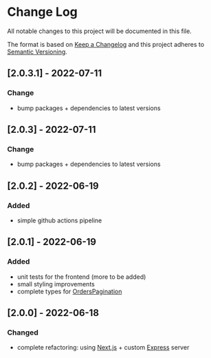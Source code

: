 # Change Log
All notable changes to this project will be documented in this file.

The format is based on [Keep a Changelog](http://keepachangelog.com/)
and this project adheres to [Semantic Versioning](http://semver.org/).

## [2.0.3.1] - 2022-07-11

### Change

- bump packages + dependencies to latest versions

## [2.0.3] - 2022-07-11

### Change

- bump packages + dependencies to latest versions

## [2.0.2] - 2022-06-19

### Added

- simple github actions pipeline

## [2.0.1] - 2022-06-19

### Added

- unit tests for the frontend (more to be added)
- small styling improvements
- complete types for [OrdersPagination](./types/OrdersPagination.ts)

## [2.0.0] - 2022-06-18

### Changed

- complete refactoring: using [Next.js](https://nextjs.org/) + custom [Express](https://expressjs.com) server
